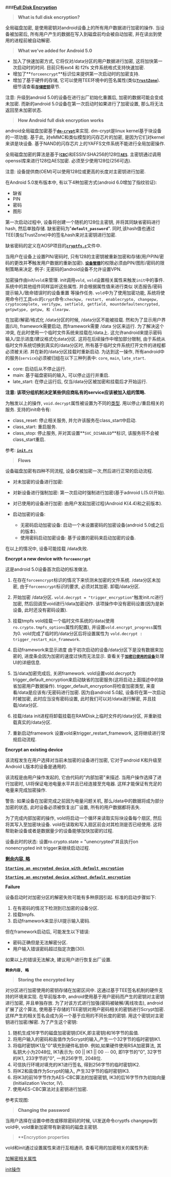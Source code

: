
###[**Full Disk Encryption**](http://source.android.com/security/encryption/index.html)

> **What is full disk encryption?**

全局磁盘加密, 是使用密钥对android设备上的所有用户数据进行加密的操作. 当设备被加密后, 所有用户产生的数据在写入到磁盘前均会被自动加密, 并在读出到使用的进程前被自动解密.

> **What we’ve added for Android 5.0**

 - 加入了快速加密方式, 它将仅对/data分区的用户数据进行加密, 这将加快第一次启动时的时间. 目前只有ext4 和 f2fs 文件系统格式支持快速加密.
 - 增加了**`forceencrypt`**标识位来提供第一次启动时的加密支持.
 - 增加了基于硬件的存储, 它可以使用TEE环境中的签名属性(类似[**`TrustZone`**](http://www.openvirtualization.org/open-source-arm-trustzone.html)). 细节请查看[**`存储密钥`**](http://source.android.com/security/encryption/index.html#storing_the_encrypted_key)章节. 

注意: 升级到android 5.0的设备在进行出厂初始化重置后, 加密的数据可能会变成未加密. 而新的android 5.0设备在第一次启动时如果进行了加密设置, 那么将无法返回至未加密状态.

> **How Android full disk encryption works**

android全局磁盘加密基于[**`dm-crypt`**](https://www.kernel.org/doc/Documentation/device-mapper/dm-crypt.txt)来实现. dm-crypt是linux kernel基于块设备的一项功能. 基于此, 对eMMC和类似模型的闪存芯片的加密, 是因为它们对kernel来讲是块设备. 基于NAND的闪存芯片上的YAFFS文件系统不能进行全局加密操作.

全局磁盘加密的算法是基于([**`CBC`**](http://searchsecurity.techtarget.com/definition/cipher-block-chaining))和ESSIV:SHA256的128位[**`AES`**](https://en.wikipedia.org/wiki/Advanced_Encryption_Standard). 主密钥通过调用openssl库来进行128位AES加密. 必须至少使用128位(256可选).

注意: 设备提供商(OEM)可以使用128位或更高的长度对主密钥进行加密.

在Android 5.0发布版本中, 有以下4种加密方式(android 6.0增加了指纹验证):

 - 缺省
 - PIN
 - 密码
 - 图形

第一次启动过程中, 设备将创建一个随机的128位主密钥, 并将其同缺省密码进行hash, 然后单独存储. 缺省密码为"**`default_password`**". 同时,该hash值也通过TEE(类似TrustZone)中的签名hash来对主密钥进行加密.

缺省密码的定义在AOSP项目的[**`cryptfs.c`**](https://android.googlesource.com/platform/system/vold/+/master/cryptfs.c#84)文件中.

当用户在设备上设置PIN/密码时, 只有128的主密钥被重新加密和存储(用户PIN/密码的更改并**不**触发用户数据的重新加密).  [**`设备管理`**](http://developer.android.com/guide/topics/admin/device-admin.html)的权限必须由PIN/图形/密码的限制策略来决定.
例子: 无密码的android设备不允许设置VPN.

加密操作由i`n`it/`vold`来管理. init调用`vold`, `vold`设置相关属性来触发`init`中的事件. 系统中的其他组件同样监听这些属性. 并会根据属性值来进行类似 状态报告/密码提示输入/致命错误时的设备重置 等操作任务. `vold`中为了使用加密功能, 系统将使用命令行工具`vdc`的`crypt`命令:`checkpw, restart, enablecrypto, changepw, cryptocomplete, verifypw, setfield, getfield, mountdefaultencrypted, getpwtype, getpw, 和 clearpw.`

在加密/解密/格式化 /data分区的时候, /data分区不能被挂载. 然和为了显示用户界面(UI), framework需要启动, 而framework需要 /data 分区来运行. 为了解决这个冲突, 在此时使用一个临时文件系统来挂载在/data上. 这允许android来提示密码输入/显示进度/建议格式化data分区. 这将在后续操作中增加部分限制, 由于系统从临时文件系统切换到真实的/data分区时, 所有基于临时文件系统打开文件的进程都必须被关闭. 并在新的/data分区挂载时重新启动. 为达到这一操作, 所有android中的服务(`service`)必须被归组在以下三种列表中: `core`, `main`, `late_start`.

 - core: 启动后从不停止运行.
 - main: 基于磁盘密码的输入, 可以停止运行并重启.
 - late_start: 在停止运行后, 仅当/data分区被加密和挂载后才开始运行.

**注意: 该项分组机制决定某些供应商私有的service应该被加入组的策略.**

为触发以上的操作, `void.decrypt`属性被设置为不同的[类型](https://android.googlesource.com/platform/system/vold/+/master/cryptfs.c). 用以停止/重启相关的服务. 支持的init命令有:

 - class_reset: 停止相关服务, 并允许该服务在class_start中启动.
 - class_start: 重启服务.
 - class_stop: 停止服务, 并对其设置**`SVC_DISABLED`**标识, 该服务将不会被class_start重启.

参考: [**`init.rc`**](https://android.googlesource.com/platform/system/core/+/master/rootdir/init.rc#511)

> **Flows**

设备磁盘加密有四种不同流程, 设备仅被加密一次,然后进行正常的启动流程.

 - 对未加密的设备进行加密:
  - 对新设备进行强制加密: 第一次启动时强制进行加密(基于adnroid L(5.0)开始).
  - 对已使用的设备进行加密: 由用户发起加密过程(Android K(4.4)和之前版本).

 - 启动加密的设备:
	 - 无密码启动加密设备: 启动一个未设置密码的加密设备(android 5.0或之后的版本).
	 - 使用密码启动加密设备: 基于设置的密码来启动加密的设备.

 在以上的情况中, 设备可能挂载 /data失败.

**Encrypt a new device with `forceencrypt`**

这是android 5.0设备首次启动的标准做法.

 1. 在存在`forceencrypt`标识的情况下来侦测未加密的文件系统.
	 /data分区未加密, 由于`forceencrypt`标识的要求, 必须对其加密. 卸载/data分区.
	 
 2. 开始加密 /data分区.
	`vold.decrypt = "trigger_encryption"`触发init.rc进行加密, 然后回调至void进行/data加密动作. 该项操作中没有密码设置(因为是新设备, 此时还没有密码设置).

 3. 挂载tmpfs
	vold挂载一个临时文件系统的/data(使用`ro.crypto.tmpfs_options`属性的配置), 并设置`vold.encrypt_progress`属性为0. vold完成了临时的/data分区后将设置属性为 `vold.decrypt : trigger_restart_min_framework`.

 4. 启动framework来显示进度
	 由于初次启动的设备/data分区下是没有数据来加密的, 进度条会因为加密的速度过快而无法显示. 查看关于[**`加密已使用的设备`**](http://source.android.com/security/encryption/index.html#encrypt_an_existing_device)处理UI的详细信息.

 5. 当/data加密完成后, 关闭framework.
	vold设置vold.decrypt为trigger_default_encryption来启动缺省的加密服务(这将启动上面描述中的缺省加密用户数据操作). trigger_default_encryption将检查加密类型, 来查看/data是应该有/无密码进行加密. 因为自android 5.0起, 设备将在第一次启动时被加密, 此时应当没有密码设置, 此时我们可以对/data进行解密, 并且挂载/data分区.

 6. 挂载/data
	init进程将卸载挂载在RAMDisk上临时文件的/data分区, 并重新挂载真实的/data分区.

 7. 重新启动framework
	 设置vold来trigger_restart_framework, 这将继续进行常规启动流程.

**Encrypt an existing device**

该流程发生在用户选择对当前未加密的设备进行加密, 它对于android K和升级至Android L版本的设备是通用的.

该流程是由用户操作发起的, 它由代码的"内部加密"来描述. 当用户操作选择了进行加密时, UI将保证电池电量水平并且已经连接至充电器. 这样才能保证有充足的电量来完成加密操作.

警告: 如果设备在加密完成之前因为电量问题关机, 那么/data中的数据将成为部分加密的状态, 此时设备必须被恢复出厂设置, 所有的用户数据都将丢失.

为了完成内部加密的操作, vold将启动一个循环来读取实际块设备每个扇区, 然后将其写入至加密块设备. vold在读取和写入扇区前会对其检测是否已经使用. 这将帮助新设备或者是数据量少的设备能够加快加密的过程. 

设备此时的状态: 设置ro.crypto.state = "unencrypted"并且执行on nonencrypted init trigger来继续启动过程.

 [**剩余内容, 略**](http://source.android.com/security/encryption/index.html#encrypt_an_existing_device)
 
[**`Starting an encrypted device with default encryption`**](http://source.android.com/security/encryption/index.html#starting_an_encrypted_device_with_default_encryption)


[**`Starting an encrypted device without default encryption`**](http://source.android.com/security/encryption/index.html#starting_an_encrypted_device_without_default_encryption)

**Failure**

设备启动时对加密分区的解密失败可能有多种原因引起. 标准的启动步骤如下:

 1. 在有密码的情况下检测到已加密的设备分区.
 2. 挂载tmpfs.
 3. 启动framework来显示UI提示输入密码.

但在framework启动后, 可能发生以下错误:

 - 密码正确但是无法解密分区.
 - 用户输入错误密码超过指定次数(30).

如果以上的错误无法解决, 建议用户进行恢复出厂设置.

**`剩余内容, 略`**

> **Storing the encrypted key**

对分区进行加密使用的密钥存储在加密区间中. 这通过基于TEE签名机制的硬件支持的环境来实现. 在早前版本中, android使用基于用户密码而产生的密钥对主密钥进行加密, 并且单独存放. 为了对该方式进行加强(密码被破解/离线攻击), android扩展了这个算法, 使用基于存储的TEE密钥对用户密码相关的密钥进行Scrypt加密. 这样产生的相关签名会成为另一个基于应用的不同长度的密钥. 用这个密钥对主密钥进行加密/解密. 为了产生这个密钥:

1. 随机生成16字节的磁盘加密密钥(DEK,即主密钥)和16字节的盐值.
2. 将用户输入的密码和盐值作为Scrypt的输入,产生一个32字节的临时密钥IK1.
3. 将临时密钥IK1及"0"填充到硬件私钥中. 例如,如果硬件使用RSA加密算法, 其私钥大小为2048位, IK1表示为: 00 || IK1 || 00 ⋯ 00, 即1字节的"0", 32字节的IK1, 233字节的"0", 一共256字节, 2048位.
4. 可信执行环境对填充的IK1进行签名, 得到256字节的临时密钥IK2.
5. 将IK2和盐值作为Scrypt的输入, 产生32字节的临时密钥IK3.
6. 将IK3的前16字节作为AES-CBC算法的加密密钥, IK3的后16字节作为初始向量(Initialization Vector, IV).
7. 使用AES-CBC算法对主密钥进行加密. 

参考实现图:

> **Changing the password**

当用户选择在设置中修改或移除密码的时候, UI发送命令cryptfs changepw到vold中, vold重新加密带有新密码的磁盘主密钥.

> **Encryption properties

vold和init通过设置属性来进行互相通讯. 查看可用的加密相关的属性列表:

[加解密相关属性](http://source.android.com/security/encryption/index.html#encryption_properties)

[init操作](http://source.android.com/security/encryption/index.html#init_actions)
